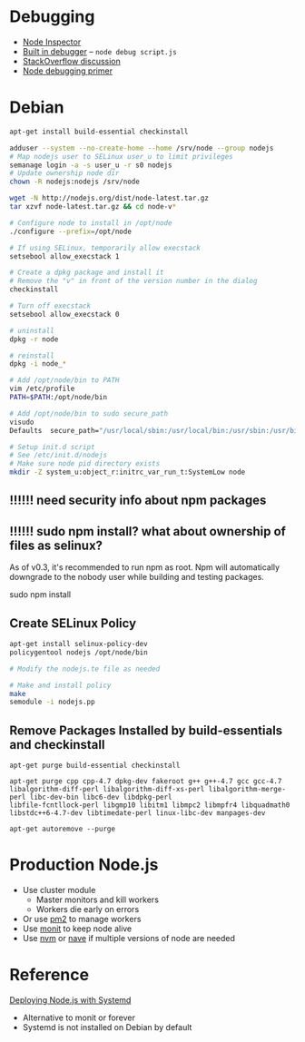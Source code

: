 # Debugging

* [Node Inspector](https://github.com/node-inspector/node-inspector)
* [Built in debugger](http://nodejs.org/api/debugger.html) – `node debug script.js`
* [StackOverflow discussion](http://stackoverflow.com/questions/1911015/how-to-debug-node-js-applications)
* [Node debugging primer](http://www.habdas.org/node-js-debugging-primer/)

# Debian

```bash
apt-get install build-essential checkinstall

adduser --system --no-create-home --home /srv/node --group nodejs
# Map nodejs user to SELinux user_u to limit privileges
semanage login -a -s user_u -r s0 nodejs
# Update ownership node dir
chown -R nodejs:nodejs /srv/node

wget -N http://nodejs.org/dist/node-latest.tar.gz
tar xzvf node-latest.tar.gz && cd node-v*

# Configure node to install in /opt/node
./configure --prefix=/opt/node

# If using SELinux, temporarily allow execstack
setsebool allow_execstack 1

# Create a dpkg package and install it
# Remove the "v" in front of the version number in the dialog
checkinstall 

# Turn off execstack
setsebool allow_execstack 0

# uninstall 
dpkg -r node

# reinstall
dpkg -i node_*

# Add /opt/node/bin to PATH
vim /etc/profile
PATH=$PATH:/opt/node/bin

# Add /opt/node/bin to sudo secure_path
visudo
Defaults  secure_path="/usr/local/sbin:/usr/local/bin:/usr/sbin:/usr/bin:/sbin:/bin:/opt/node/bin"

# Setup init.d script
# See /etc/init.d/nodejs
# Make sure node pid directory exists
mkdir -Z system_u:object_r:initrc_var_run_t:SystemLow node
```



## !!!!!! need security info about npm packages
## !!!!!! sudo npm install?  what about ownership of files as selinux?

As of v0.3, it's recommended to run npm as root. Npm will automatically downgrade to the nobody 
user while building and testing packages.

sudo npm install


## Create SELinux Policy

```bash
apt-get install selinux-policy-dev
policygentool nodejs /opt/node/bin

# Modify the nodejs.te file as needed

# Make and install policy
make
semodule -i nodejs.pp
```


## Remove Packages Installed by build-essentials and checkinstall

```
apt-get purge build-essential checkinstall

apt-get purge cpp cpp-4.7 dpkg-dev fakeroot g++ g++-4.7 gcc gcc-4.7 libalgorithm-diff-perl libalgorithm-diff-xs-perl libalgorithm-merge-perl libc-dev-bin libc6-dev libdpkg-perl
libfile-fcntllock-perl libgmp10 libitm1 libmpc2 libmpfr4 libquadmath0 libstdc++6-4.7-dev libtimedate-perl linux-libc-dev manpages-dev

apt-get autoremove --purge
```

# Production Node.js

* Use cluster module
  * Master monitors and kill workers
  * Workers die early on errors
* Or use [pm2](https://github.com/Unitech/pm2) to manage workers
* Use [monit](http://mmonit.com/monit/) to keep node alive
* Use [nvm](https://github.com/creationix/nvm) or [nave](https://github.com/isaacs/nave/) if multiple versions of node are needed

# Reference

[Deploying Node.js with Systemd](http://savanne.be/articles/deploying-node-js-with-systemd/)

* Alternative to monit or forever
* Systemd is not installed on Debian by default



